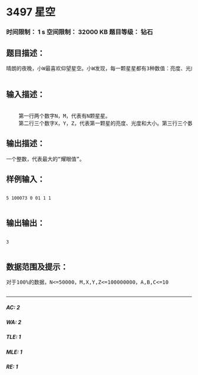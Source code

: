 # 3497 星空   
### 时间限制： 1 s     空间限制： 32000 KB     题目等级： 钻石  
## 题目描述：  

<pre>
晴朗的夜晚，小W最喜欢仰望星空。小W发现，每一颗星星都有3种数值：亮度、光度和大小为了更好地观察星空，小W给每颗星星定义了一个“耀眼值”。一个星星的“耀眼值”，就是指亮度、光度和大小都不大于该星的星星个数。现在，小W想知道，最耀眼的星星的“耀眼值”是多少。  

</pre>
  
  
## 输入描述：  

<pre>

	第一行两个数字N，M，代表有N颗星星。
	第二行三个数字X，Y，Z，代表第一颗星的亮度、光度和大小。第三行三个数字A，B，C，若第i颗星的亮度为Xi，光度为Yi，大小为Zi，那么第i+1颗星星的亮度为(A*Xi^2+B*Xi+C) mod M，光度为(A*Yi^2+B*Yi+C) mod M，大小为(A*Zi^2+B*Zi+C) mod M
</pre>
  
  
## 输出描述：  

<pre>
一个整数，代表最大的“耀眼值”。
</pre>
  
  
## 样例输入：  

<pre><code>
5 100073 0 01 1 1  

</code></pre>
  
  
## 输出输出：  

<pre><code>
3  

</code></pre>
  
  
## 数据范围及提示：  

<pre>
对于100%的数据，N<=50000，M,X,Y,Z<=100000000，A,B,C<=10  

</pre>
  
  
***  

##### AC: 2  
##### WA: 2  
##### TLE: 1  
##### MLE: 1  
##### RE: 1  
